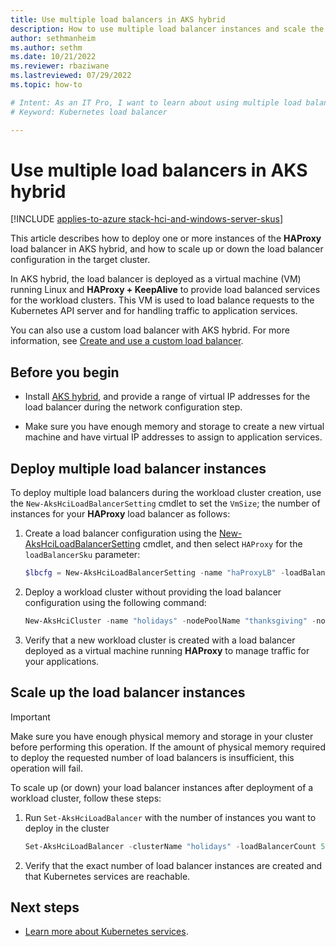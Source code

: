 ```yaml
---
title: Use multiple load balancers in AKS hybrid
description: How to use multiple load balancer instances and scale the numbers of instances on your Azure Kubernetes Service (AKS) deployment in AKS hybrid.
author: sethmanheim
ms.author: sethm
ms.date: 10/21/2022 
ms.reviewer: rbaziwane
ms.lastreviewed: 07/29/2022
ms.topic: how-to

# Intent: As an IT Pro, I want to learn about using multiple load balancers in Azure Kubernetes Service (AKS).
# Keyword: Kubernetes load balancer

---
```


# Use multiple load balancers in AKS hybrid

[!INCLUDE [applies-to-azure stack-hci-and-windows-server-skus](includes/aks-hci-applies-to-skus/aks-hybrid-applies-to-azure-stack-hci-windows-server-sku.md)]

This article describes how to deploy one or more instances of the **HAProxy** load balancer in AKS hybrid, and how to scale up or down the load balancer configuration in the target cluster. 

In AKS hybrid, the load balancer is deployed as a virtual machine (VM) running Linux and **HAProxy + KeepAlive** to provide load balanced services for the workload clusters. This VM is used to load balance requests to the Kubernetes API server and for handling traffic to application services. 

You can also use a custom load balancer with AKS hybrid. For more information, see [Create and use a custom load balancer](configure-custom-load-balancer.md).

## Before you begin

- Install [AKS hybrid](kubernetes-walkthrough-powershell.md), and provide a range of virtual IP addresses for the load balancer during the network configuration step.

- Make sure you have enough memory and storage to create a new virtual machine and have virtual IP addresses to assign to application services.

## Deploy multiple load balancer instances

To deploy multiple load balancers during the workload cluster creation, use the `New-AksHciLoadBalancerSetting` cmdlet to set the `VmSize`; the number of instances for your **HAProxy** load balancer as follows:

1. Create a load balancer configuration using the [New-AksHciLoadBalancerSetting](reference/ps/new-akshciloadbalancersetting.md) cmdlet, and then select `HAProxy` for the `loadBalancerSku` parameter:

   ```powershell
   $lbcfg = New-AksHciLoadBalancerSetting -name "haProxyLB" -loadBalancerSku HAProxy -vmSize Standard_K8S3_v1 -loadBalancerCount 3
   ```

1. Deploy a workload cluster without providing the load balancer configuration using the following command:

   ```powershell
   New-AksHciCluster -name "holidays" -nodePoolName "thanksgiving" -nodeCount 2 -OSType linux -nodeVmSize Standard_A4_v2 -loadBalancerSettings $lbCfg
   ```

1. Verify that a new workload cluster is created with a load balancer deployed as a virtual machine running **HAProxy** to manage traffic for your applications.

## Scale up the load balancer instances

> [!IMPORTANT]
> Make sure you have enough physical memory and storage in your cluster before performing this operation. If the amount of physical memory required to deploy the requested number of load balancers is insufficient, this operation will fail.

To scale up (or down) your load balancer instances after deployment of a workload cluster, follow these steps:

1. Run `Set-AksHciLoadBalancer` with the number of instances you want to deploy in the cluster

   ```powershell
   Set-AksHciLoadBalancer -clusterName "holidays" -loadBalancerCount 5
   ```

1. Verify that the exact number of load balancer instances are created and that Kubernetes services are reachable.

## Next steps

- [Learn more about Kubernetes services](https://kubernetes.io/docs/concepts/services-networking/service/).
